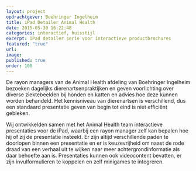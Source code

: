 ```yaml
---
layout: project
opdrachtgever: Boehringer Ingelheim
title: iPad Detailer Animal Health
date: 2015-05-30 16:22:48
categories: interactief, huisstijl
excerpt: iPad detailer serie voor interactieve productbrochures
featured: "true"
url:
image:
published: true
order: 100
---
```

De rayon managers van de Animal Health afdeling van Boehringer Ingelheim bezoeken dagelijks dierenartsenpraktijken en geven voorlichting over diverse ziektebeelden bij honden en katten en advies hoe deze kunnen worden behandeld. Het kennisniveau van dierenartsen is verschillend, dus een standaard presentatie geven van begin tot eind is niet efficiënt gebleken.

Wij ontwikkelden samen met het Animal Health team interactieve presentaties voor de iPad, waarbij een rayon manager zelf kan bepalen hoe hij of zij de presentatie insteekt. Er zijn altijd verschillende paden te doorlopen binnen een presentatie en er is keuzevrijheid om naast de rode draad van een verhaal uit te wijken naar meer achtergrondinformatie als daar behoefte aan is. Presentaties kunnen ook videocontent bevatten, er zijn invulformulieren te koppelen en zelf minigames te integreren.
